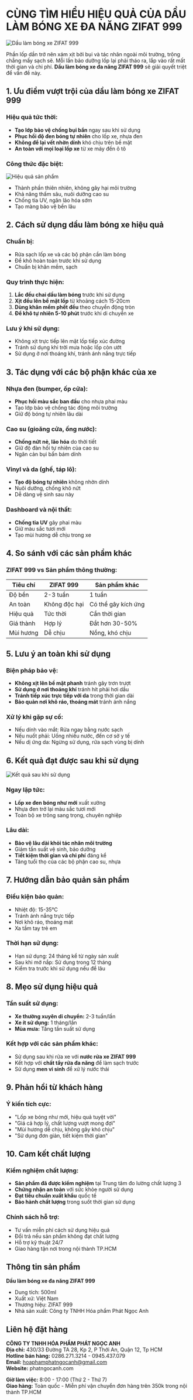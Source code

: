 # CÙNG TÌM HIỂU HIỆU QUẢ CỦA DẦU LÀM BÓNG XE ĐA NĂNG ZIFAT 999

![Dầu làm bóng xe ZIFAT 999](/blog-content-images/car-polish-1.jpg)

Phần lốp dần trở nên xám xịt bởi bụi và tác nhân ngoài môi trường, trông chẳng mấy sạch sẽ. Mỗi lần bảo dưỡng lốp lại phải tháo ra, lắp vào rất mất thời gian và chi phí. **Dầu làm bóng xe đa năng ZIFAT 999** sẽ giải quyết triệt để vấn đề này.

## 1. Ưu điểm vượt trội của dầu làm bóng xe ZIFAT 999

### Hiệu quả tức thời:
- **Tạo lớp bảo vệ chống bụi bẩn** ngay sau khi sử dụng
- **Phục hồi độ đen bóng tự nhiên** cho lốp xe, nhựa đen
- **Không để lại vết nhờn dính** khó chịu trên bề mặt
- **An toàn với mọi loại lốp xe** từ xe máy đến ô tô

### Công thức đặc biệt:

![Hiệu quả sản phẩm](/blog-content-images/car-polish-2.jpg)

- Thành phần thiên nhiên, không gây hại môi trường
- Khả năng thấm sâu, nuôi dưỡng cao su
- Chống tia UV, ngăn lão hóa sớm
- Tạo màng bảo vệ bền lâu

## 2. Cách sử dụng dầu làm bóng xe hiệu quả

### Chuẩn bị:
- Rửa sạch lốp xe và các bộ phận cần làm bóng
- Để khô hoàn toàn trước khi sử dụng
- Chuẩn bị khăn mềm, sạch

### Quy trình thực hiện:
1. **Lắc đều chai dầu làm bóng** trước khi sử dụng
2. **Xịt đều lên bề mặt lốp** từ khoảng cách 15-20cm
3. **Dùng khăn mềm phết đều** theo chuyển động tròn
4. **Để khô tự nhiên 5-10 phút** trước khi di chuyển xe

### Lưu ý khi sử dụng:
- Không xịt trực tiếp lên mặt lốp tiếp xúc đường
- Tránh sử dụng khi trời mưa hoặc lốp còn ướt
- Sử dụng ở nơi thoáng khí, tránh ánh nắng trực tiếp

## 3. Tác dụng với các bộ phận khác của xe

### Nhựa đen (bumper, ốp cửa):
- **Phục hồi màu sắc ban đầu** cho nhựa phai màu
- Tạo lớp bảo vệ chống tác động môi trường
- Giữ độ bóng tự nhiên lâu dài

### Cao su (gioăng cửa, ống nước):
- **Chống nứt nẻ, lão hóa** do thời tiết
- Giữ độ đàn hồi tự nhiên của cao su
- Ngăn cản bụi bẩn bám dính

### Vinyl và da (ghế, táp lô):
- **Tạo độ bóng tự nhiên** không nhờn dính
- Nuôi dưỡng, chống khô nứt
- Dễ dàng vệ sinh sau này

### Dashboard và nội thất:
- **Chống tia UV** gây phai màu
- Giữ màu sắc tươi mới
- Tạo mùi hương dễ chịu trong xe

## 4. So sánh với các sản phẩm khác

### ZIFAT 999 vs Sản phẩm thông thường:

| Tiêu chí | ZIFAT 999 | Sản phẩm khác |
|----------|-----------|---------------|
| Độ bền | 2-3 tuần | 1 tuần |
| An toàn | Không độc hại | Có thể gây kích ứng |
| Hiệu quả | Tức thời | Cần thời gian |
| Giá thành | Hợp lý | Đắt hơn 30-50% |
| Mùi hương | Dễ chịu | Nồng, khó chịu |

## 5. Lưu ý an toàn khi sử dụng

### Biện pháp bảo vệ:
- **Không xịt lên bề mặt phanh** tránh gây trơn trượt
- **Sử dụng ở nơi thoáng khí** tránh hít phải hơi dầu
- **Tránh tiếp xúc trực tiếp với da** trong thời gian dài
- **Bảo quản nơi khô ráo, thoáng mát** tránh ánh nắng

### Xử lý khi gặp sự cố:
- Nếu dính vào mắt: Rửa ngay bằng nước sạch
- Nếu nuốt phải: Uống nhiều nước, đến cơ sở y tế
- Nếu dị ứng da: Ngừng sử dụng, rửa sạch vùng bị dính

## 6. Kết quả đạt được sau khi sử dụng

![Kết quả sau khi sử dụng](/blog-content-images/car-polish-3.jpg)

### Ngay lập tức:
- **Lốp xe đen bóng như mới** xuất xưởng
- Nhựa đen trở lại màu sắc tươi mới
- Toàn bộ xe trông sang trọng, chuyên nghiệp

### Lâu dài:
- **Bảo vệ lâu dài khỏi tác nhân môi trường**
- Giảm tần suất vệ sinh, bảo dưỡng
- **Tiết kiệm thời gian và chi phí** đáng kể
- Tăng tuổi thọ của các bộ phận cao su, nhựa

## 7. Hướng dẫn bảo quản sản phẩm

### Điều kiện bảo quản:
- Nhiệt độ: 15-35°C
- Tránh ánh nắng trực tiếp
- Nơi khô ráo, thoáng mát
- Xa tầm tay trẻ em

### Thời hạn sử dụng:
- Hạn sử dụng: 24 tháng kể từ ngày sản xuất
- Sau khi mở nắp: Sử dụng trong 12 tháng
- Kiểm tra trước khi sử dụng nếu để lâu

## 8. Mẹo sử dụng hiệu quả

### Tần suất sử dụng:
- **Xe thường xuyên di chuyển:** 2-3 tuần/lần
- **Xe ít sử dụng:** 1 tháng/lần  
- **Mùa mưa:** Tăng tần suất sử dụng

### Kết hợp với các sản phẩm khác:
- Sử dụng sau khi rửa xe với **nước rửa xe ZIFAT 999**
- Kết hợp với **chất tẩy rửa đa năng** để làm sạch trước
- Sử dụng **men vi sinh** để xử lý nước thải

## 9. Phản hồi từ khách hàng

### Ý kiến tích cực:
- "Lốp xe bóng như mới, hiệu quả tuyệt vời"
- "Giá cả hợp lý, chất lượng vượt mong đợi"  
- "Mùi hương dễ chịu, không gây khó chịu"
- "Sử dụng đơn giản, tiết kiệm thời gian"

## 10. Cam kết chất lượng

### Kiểm nghiệm chất lượng:
- **Sản phẩm đã được kiểm nghiệm** tại Trung tâm đo lường chất lượng 3
- **Chứng nhận an toàn** với sức khỏe người sử dụng
- **Đạt tiêu chuẩn xuất khẩu** quốc tế
- **Bảo hành chất lượng** trong suốt thời gian sử dụng

### Chính sách hỗ trợ:
- Tư vấn miễn phí cách sử dụng hiệu quả
- Đổi trả nếu sản phẩm không đạt chất lượng
- Hỗ trợ kỹ thuật 24/7
- Giao hàng tận nơi trong nội thành TP.HCM

## Thông tin sản phẩm

**Dầu làm bóng xe đa năng ZIFAT 999**
- Dung tích: 500ml
- Xuất xứ: Việt Nam
- Thương hiệu: ZIFAT 999
- Nhà sản xuất: Công ty TNHH Hóa phẩm Phát Ngọc Anh

## Liên hệ đặt hàng

**CÔNG TY TNHH HÓA PHẨM PHÁT NGỌC ANH**  
**Địa chỉ:** 430/33 Đường TA 28, Kp 2, P Thới An, Quận 12, Tp HCM  
**Hotline bán hàng:** 0286.271.3214 - 0945.437.079  
**Email:** hoaphamphatngocanh@gmail.com  
**Website:** phatngocanh.com

**Giờ làm việc:** 8:00 - 17:00 (Thứ 2 - Thứ 7)  
**Giao hàng:** Toàn quốc - Miễn phí vận chuyển đơn hàng trên 350k trong nội thành TP.HCM
